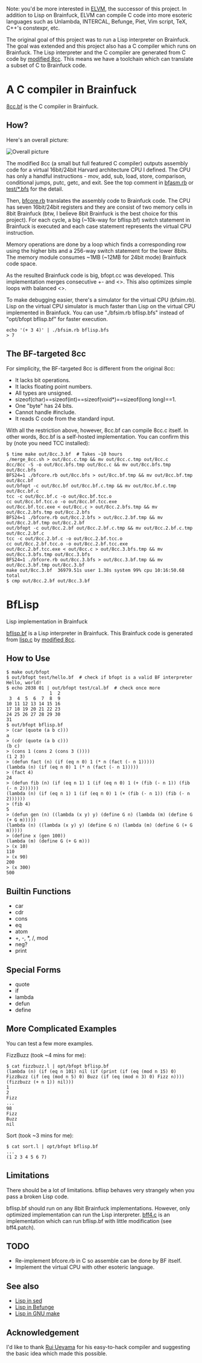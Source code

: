 Note: you'd be more interested in
[ELVM](https://github.com/shinh/elvm), the successor of this
project. In addition to Lisp on Brainfuck, ELVM can compile
C code into more esoteric languages such as Unlambda,
INTERCAL, Befunge, Piet, Vim script, TeX, C++'s constexpr, etc.

The original goal of this project was to run a Lisp interpreter on
Brainfuck. The goal was extended and this project also has a C
compiler which runs on Brainfuck. The Lisp interpreter and the C
compiler are generated from C code by
[modified 8cc](https://github.com/shinh/8cc/tree/bfs). This means we
have a toolchain which can translate a subset of C to Brainfuck code.

A C compiler in Brainfuck
=========================

[8cc.bf](https://github.com/shinh/bflisp/blob/master/8cc.bf)
is the C compiler in Brainfuck.

How?
----

Here's an overall picture:

![Overall picture](https://cdn.rawgit.com/shinh/bflisp/master/diagram.svg)

The modified 8cc (a small but full featured C compiler) outputs
assembly code for a virtual 16bit/24bit Harvard architecture CPU I
defined. The CPU has only a handful instructions - mov, add, sub,
load, store, comparison, conditional jumps, putc, getc, and exit. See
the top comment in
[bfasm.rb](https://github.com/shinh/bflisp/blob/master/bfasm.rb)
or [test/*.bfs](https://github.com/shinh/bflisp/tree/master/test)
for the detail.

Then, [bfcore.rb](https://github.com/shinh/bflisp/blob/master/bfcore.rb)
translates the assembly code to Brainfuck code. The
CPU has seven 16bit/24bit registers and they are consist of two memory cells
in 8bit Brainfuck (btw, I believe 8bit Brainfuck is the best choice for
this project). For each cycle, a big (~10k-way for bflisp.bf) switch
statement in Brainfuck is executed and each case statement represents
the virtual CPU instruction.

Memory operations are done by a loop which finds a corresponding row
using the higher bits and a 256-way switch statement for the lower
8bits. The memory module consumes ~1MB (~12MB for 24bit mode)
Brainfuck code space.

As the resulted Brainfuck code is big, bfopt.cc was developed. This
implementation merges consecutive +- and <>. This also optimizes
simple loops with balanced <>.

To make debugging easier, there's a simulator for the virtual CPU
(bfsim.rb). Lisp on the virtual CPU simulator is much faster than
Lisp on the virtual CPU implemented in Brainfuck. You can use
"./bfsim.rb bflisp.bfs" instead of "opt/bfopt bflisp.bf" for faster
execution.

    echo '(+ 3 4)' | ./bfsim.rb bflisp.bfs
    > 7

The BF-targeted 8cc
-------------------

For simplicity, the BF-targeted 8cc is different from the original
8cc:

* It lacks bit operations.
* It lacks floating point numbers.
* All types are unsigned.
* sizeof(char)==sizeof(int)==sizeof(void*)==sizeof(long long)==1.
* One "byte" has 24 bits.
* Cannot handle #include.
* It reads C code from the standard input.

With all the restriction above, however, 8cc.bf can compile 8cc.c
itself. In other words, 8cc.bf is a self-hosted implementation. You
can confirm this by (note you need TCC installed): 

    $ time make out/8cc.3.bf  # Takes ~10 hours
    ./merge_8cc.sh > out/8cc.c.tmp && mv out/8cc.c.tmp out/8cc.c
    8cc/8cc -S -o out/8cc.bfs.tmp out/8cc.c && mv out/8cc.bfs.tmp out/8cc.bfs
    BFS24=1 ./bfcore.rb out/8cc.bfs > out/8cc.bf.tmp && mv out/8cc.bf.tmp out/8cc.bf
    out/bfopt -c out/8cc.bf out/8cc.bf.c.tmp && mv out/8cc.bf.c.tmp out/8cc.bf.c
    tcc -c out/8cc.bf.c -o out/8cc.bf.tcc.o
    cc out/8cc.bf.tcc.o -o out/8cc.bf.tcc.exe
    out/8cc.bf.tcc.exe < out/8cc.c > out/8cc.2.bfs.tmp && mv out/8cc.2.bfs.tmp out/8cc.2.bfs
    BFS24=1 ./bfcore.rb out/8cc.2.bfs > out/8cc.2.bf.tmp && mv out/8cc.2.bf.tmp out/8cc.2.bf
    out/bfopt -c out/8cc.2.bf out/8cc.2.bf.c.tmp && mv out/8cc.2.bf.c.tmp out/8cc.2.bf.c
    tcc -c out/8cc.2.bf.c -o out/8cc.2.bf.tcc.o
    cc out/8cc.2.bf.tcc.o -o out/8cc.2.bf.tcc.exe
    out/8cc.2.bf.tcc.exe < out/8cc.c > out/8cc.3.bfs.tmp && mv out/8cc.3.bfs.tmp out/8cc.3.bfs
    BFS24=1 ./bfcore.rb out/8cc.3.bfs > out/8cc.3.bf.tmp && mv out/8cc.3.bf.tmp out/8cc.3.bf
    make out/8cc.3.bf  36979.51s user 1.38s system 99% cpu 10:16:50.68 total
    $ cmp out/8cc.2.bf out/8cc.3.bf


BfLisp
======

Lisp implementation in Brainfuck

[bflisp.bf](https://github.com/shinh/bflisp/blob/master/bflisp.bf)
is a Lisp interpreter in Brainfuck. This Brainfuck code is generated
from
[lisp.c](https://github.com/shinh/bflisp/blob/master/lisp.c)
by [modified 8cc](https://github.com/shinh/8cc/tree/bfs).


How to Use
----------

    $ make out/bfopt
    $ out/bfopt test/hello.bf  # check if bfopt is a valid BF interpreter
    Hello, world!
    $ echo 2038 01 | out/bfopt test/cal.bf  # check once more
                    1  2
     3  4  5  6  7  8  9
    10 11 12 13 14 15 16
    17 18 19 20 21 22 23
    24 25 26 27 28 29 30
    31
    $ out/bfopt bflisp.bf
    > (car (quote (a b c)))
    a
    > (cdr (quote (a b c)))
    (b c)
    > (cons 1 (cons 2 (cons 3 ())))
    (1 2 3)
    > (defun fact (n) (if (eq n 0) 1 (* n (fact (- n 1)))))
    (lambda (n) (if (eq n 0) 1 (* n (fact (- n 1)))))
    > (fact 4)
    24
    > (defun fib (n) (if (eq n 1) 1 (if (eq n 0) 1 (+ (fib (- n 1)) (fib (- n 2))))))
    (lambda (n) (if (eq n 1) 1 (if (eq n 0) 1 (+ (fib (- n 1)) (fib (- n 2))))))
    > (fib 4)
    5
    > (defun gen (n) ((lambda (x y) y) (define G n) (lambda (m) (define G (+ G m)))))
    (lambda (n) ((lambda (x y) y) (define G n) (lambda (m) (define G (+ G m)))))
    > (define x (gen 100))
    (lambda (m) (define G (+ G m)))
    > (x 10)
    110
    > (x 90)
    200
    > (x 300)
    500


Builtin Functions
-----------------

- car
- cdr
- cons
- eq
- atom
- +, -, *, /, mod
- neg?
- print


Special Forms
-------------

- quote
- if
- lambda
- defun
- define


More Complicated Examples
-------------------------

You can test a few more examples.

FizzBuzz (took ~4 mins for me):

    $ cat fizzbuzz.l | opt/bfopt bflisp.bf
    (lambda (n) (if (eq n 101) nil (if (print (if (eq (mod n 15) 0) FizzBuzz (if (eq (mod n 5) 0) Buzz (if (eq (mod n 3) 0) Fizz n)))) (fizzbuzz (+ n 1)) nil)))
    1
    2
    Fizz
    ...
    98
    Fizz
    Buzz
    nil

Sort (took ~3 mins for me):

    $ cat sort.l | opt/bfopt bflisp.bf
    ...
    (1 2 3 4 5 6 7)


Limitations
-----------

There should be a lot of limitations. bflisp behaves very strangely
when you pass a broken Lisp code.

bflisp.bf should run on any 8bit Brainfuck implementations. However,
only optimized implementation can run the Lisp interpreter.
[bff4.c](http://mazonka.com/brainf/) is an implementation which can
run bflisp.bf with little modification (see bff4.patch).


TODO
----

* Re-implement bfcore.rb in C so assemble can be done by BF itself.
* Implement the virtual CPU with other esoteric language.


See also
--------

* [Lisp in sed](https://github.com/shinh/sedlisp)
* [Lisp in Befunge](https://github.com/shinh/beflisp)
* [Lisp in GNU make](https://github.com/shinh/makelisp)


Acknowledgement
---------------

I'd like to thank [Rui Ueyama](https://github.com/rui314/) for his
easy-to-hack compiler and suggesting the basic idea which made this
possible.

